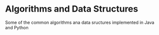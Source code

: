 # Algorithms and Data Structures

Some of the common algorithms ana data sructures implemented in Java and Python
